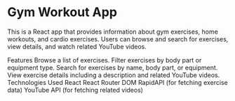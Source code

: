 <h1>Gym Workout App</h1>
<p style={{fontSize:"18px"}}>
  This is a React app that provides information about gym exercises, home workouts, and cardio exercises. Users can browse and search for exercises, view details, and watch related YouTube videos.
</p>

Features
Browse a list of exercises.
Filter exercises by body part or equipment type.
Search for exercises by name, body part, or equipment.
View exercise details including a description and related YouTube videos.
Technologies Used
React
React Router DOM
RapidAPI (for fetching exercise data)
YouTube API (for fetching related videos)
